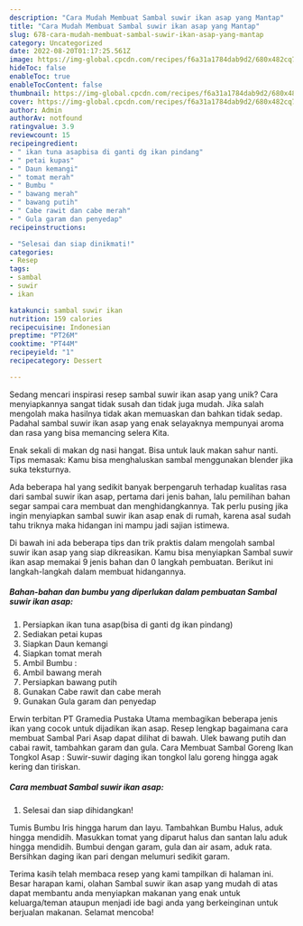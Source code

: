 ```yaml
---
description: "Cara Mudah Membuat Sambal suwir ikan asap yang Mantap"
title: "Cara Mudah Membuat Sambal suwir ikan asap yang Mantap"
slug: 678-cara-mudah-membuat-sambal-suwir-ikan-asap-yang-mantap
category: Uncategorized
date: 2022-08-20T01:17:25.561Z
image: https://img-global.cpcdn.com/recipes/f6a31a1784dab9d2/680x482cq70/sambal-suwir-ikan-asap-foto-resep-utama.jpg
hideToc: false
enableToc: true
enableTocContent: false
thumbnail: https://img-global.cpcdn.com/recipes/f6a31a1784dab9d2/680x482cq70/sambal-suwir-ikan-asap-foto-resep-utama.jpg
cover: https://img-global.cpcdn.com/recipes/f6a31a1784dab9d2/680x482cq70/sambal-suwir-ikan-asap-foto-resep-utama.jpg
author: Admin
authorAv: notfound
ratingvalue: 3.9
reviewcount: 15
recipeingredient:
- " ikan tuna asapbisa di ganti dg ikan pindang"
- " petai kupas"
- " Daun kemangi"
- " tomat merah"
- " Bumbu "
- " bawang merah"
- " bawang putih"
- " Cabe rawit dan cabe merah"
- " Gula garam dan penyedap"
recipeinstructions:

- "Selesai dan siap dinikmati!"
categories:
- Resep
tags:
- sambal
- suwir
- ikan

katakunci: sambal suwir ikan 
nutrition: 159 calories
recipecuisine: Indonesian
preptime: "PT26M"
cooktime: "PT44M"
recipeyield: "1"
recipecategory: Dessert

---
```





Sedang mencari inspirasi resep sambal suwir ikan asap yang unik? Cara menyiapkannya sangat tidak susah dan tidak juga mudah. Jika salah mengolah maka hasilnya tidak akan memuaskan dan bahkan tidak sedap. Padahal sambal suwir ikan asap yang enak selayaknya mempunyai aroma dan rasa yang bisa memancing selera Kita.





Enak sekali di makan dg nasi hangat. Bisa untuk lauk makan sahur nanti. Tips memasak: Kamu bisa menghaluskan sambal menggunakan blender jika suka teksturnya.

Ada beberapa hal yang sedikit banyak berpengaruh terhadap kualitas rasa dari sambal suwir ikan asap, pertama dari jenis bahan, lalu pemilihan bahan segar sampai cara membuat dan menghidangkannya. Tak perlu pusing jika ingin menyiapkan sambal suwir ikan asap enak di rumah, karena asal sudah tahu triknya maka hidangan ini mampu jadi sajian istimewa.






Di bawah ini ada beberapa tips dan trik praktis dalam mengolah sambal suwir ikan asap yang siap dikreasikan. Kamu bisa menyiapkan Sambal suwir ikan asap memakai 9 jenis bahan dan 0 langkah pembuatan. Berikut ini langkah-langkah dalam membuat hidangannya.

<!--inarticleads1-->

##### Bahan-bahan dan bumbu yang diperlukan dalam pembuatan Sambal suwir ikan asap:

1. Persiapkan  ikan tuna asap(bisa di ganti dg ikan pindang)
1. Sediakan  petai kupas
1. Siapkan  Daun kemangi
1. Siapkan  tomat merah
1. Ambil  Bumbu :
1. Ambil  bawang merah
1. Persiapkan  bawang putih
1. Gunakan  Cabe rawit dan cabe merah
1. Gunakan  Gula garam dan penyedap


Erwin terbitan PT Gramedia Pustaka Utama membagikan beberapa jenis ikan yang cocok untuk dijadikan ikan asap. Resep lengkap bagaimana cara membuat Sambal Pari Asap dapat dilihat di bawah. Ulek bawang putih dan cabai rawit, tambahkan garam dan gula. Cara Membuat Sambal Goreng Ikan Tongkol Asap : Suwir-suwir daging ikan tongkol lalu goreng hingga agak kering dan tiriskan. 

<!--inarticleads2-->

##### Cara membuat Sambal suwir ikan asap:


1. Selesai dan siap dihidangkan!

Tumis Bumbu Iris hingga harum dan layu. Tambahkan Bumbu Halus, aduk hingga mendidih. Masukkan tomat yang diparut halus dan santan lalu aduk hingga mendidih. Bumbui dengan garam, gula dan air asam, aduk rata. Bersihkan daging ikan pari dengan melumuri sedikit garam. 

Terima kasih telah membaca resep yang kami tampilkan di halaman ini. Besar harapan kami, olahan Sambal suwir ikan asap yang mudah di atas dapat membantu anda menyiapkan makanan yang enak untuk keluarga/teman ataupun menjadi ide bagi anda yang berkeinginan untuk berjualan makanan. Selamat mencoba!
